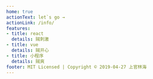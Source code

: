 ```yaml
---
home: true
actionText: let`s go →
actionLink: /info/
features:
- title: react
  details: 贼刺激
- title: vue
  details: 贼开心
- title: 小程序
  details: 贼爽
footer: MIT Licensed | Copyright © 2019-04-27 上官林海
---
```

